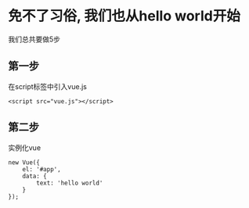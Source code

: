 # 免不了习俗, 我们也从hello world开始

我们总共要做5步

## 第一步

在script标签中引入vue.js

```
<script src="vue.js"></script>
```

## 第二步

实例化vue

```
new Vue({
    el: '#app',
    data: {
        text: 'hello world'
    }
});
```



